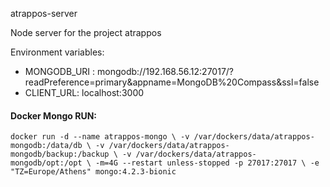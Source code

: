 atrappos-server

Node server for the project atrappos

Environment variables:

* MONGODB_URI : mongodb://192.168.56.12:27017/?readPreference=primary&appname=MongoDB%20Compass&ssl=false <br>
* CLIENT_URL: localhost:3000

#### Docker Mongo RUN:

``
docker run -d --name atrappos-mongo \
-v /var/dockers/data/atrappos-mongodb:/data/db \
-v /var/dockers/data/atrappos-mongodb/backup:/backup \
-v /var/dockers/data/atrappos-mongodb/opt:/opt \
-m=4G --restart unless-stopped -p 27017:27017 \
-e "TZ=Europe/Athens" mongo:4.2.3-bionic
``




